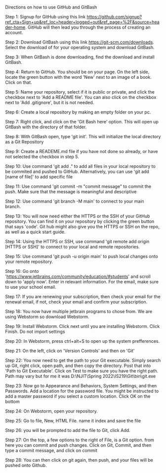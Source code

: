 Directions on how to use GitHub and GitBash

Step 1: Signup for GitHub using this link https://github.com/signup?ref_cta=Sign+up&ref_loc=header+logged+out&ref_page=%2F&source=header-home. GitHub will then lead you through the process of creating an account.

Step 2: Download GitBash using this link https://git-scm.com/downloads. Select the download of for your operating system and download GitBash.

Step 3: When GitBash is done downloading, find the download and install GitBash.

Step 4: Return to GitHub. You should be on your page. On the left side, locate the green button with the word 'New' next to an image of a book. Click on that.

Step 5: Name your repository, select if it is public or private, and click the checkbox next to 'Add a README file'. You can also click on the checkbox next to 'Add .gitignore', but it is not needed.

Step 6: Create a local repository by making an empty folder on your pc.

Step 7: Right click, and click on the 'Git Bash here' option. This will open up GitBash with the directory of that folder.

Step 8: With GitBash open, type 'git init'. This will initialize the local directory as a Git Repository

Step 9: Create a READEME.md file if you have not done so already, or have not selected the checkbox in step 5.

Step 10: Use command 'git add ." to add all files in your local repository to be commited and pushed to GitHub. Alternatively, you can use 'git add [name of file]' to add specific file

Step 11: Use command 'git commit -m "commit message" to commit the push. Make sure that the message is meaningful and descriptive

Step 12: Use command 'git branch -M main' to connect to your main branch.

Step 13: You will now need either the HTTPS or the SSH of your GitHub repository. You can find it on your repository by clicking the green button that says 'code'. Git hub might also give you the HTTPS or SSH on the repo, as well as a quick start guide.

Step 14: Using the HTTPS or SSH, use command 'git remote add origin [HTTPS or SSH]' to connect to your local and remote repositories.

Step 15: Use command 'git push -u origin main' to push local changes onto your remote repository.

Step 16: Go onto 'https://www.jetbrains.com/community/education/#students' and scroll down to 'apply now'. Enter in relevant information. For the email, make sure to use your school email.

Step 17: If you are renewing your subscription, then check your email for the renewal email, if not, check your email and confirm your subscription.

Step 18: You now have multiple jetbrain programs to chose from. We are using Webstorm so download Webstorm.

Step 19: Install Webstorm. Click next until you are installing Webstorm. Click Finish. Do not import settings

Step 20: In Webstorm, press ctrl+alt+S to open up the system prefferences.

Step 21: On the left, click on 'Version Controls' and then on 'Git'

Step 22: You now need to get the path to your Git executable. Simply search up Git, right click, open path, and then copy the directory. Post that into 'Path to Git Executable'. Click on Test to make sure you have the right path.
Path may vary but for me it was D:\NJIT\Spring 2022\IS219\Git\bin\git.exe

Step 23: Now go to Appearance and Behaviors, System Settings, and then Passwords. Add a location for the password file. You might be instructed to add a master password if you select a custom location. Click OK on the bottom

Step 24: On Webstorm, open your repository.

Step 25: Go to file, New, HTML File. name it index and save the file

Step 26: you will be prompted to add the file to Git, click Add.

Step 27: On the top, a few options to the right of File, is a Git option. from here you can commit and push changes. Click on Git, Commit, and then type a commit message, and click on commit

Step 28: You can then click on git again, then push, and your files will be pushed onto Github.